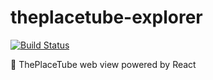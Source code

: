 # theplacetube-explorer

[![Build Status](https://travis-ci.org/zP2B/theplacetube-explorer.svg?branch=master)](https://travis-ci.org/zP2B/theplacetube-explorer)

:rainbow: ThePlaceTube web view powered by React
